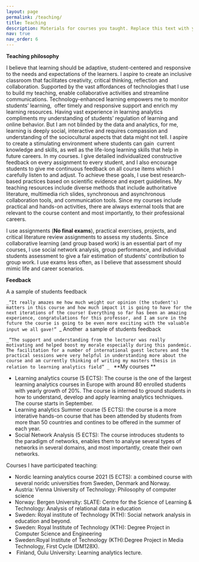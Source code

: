 ```yaml
---
layout: page
permalink: /teaching/
title: Teaching
description: Materials for courses you taught. Replace this text with your description.
nav: true
nav_order: 6
---
```


**Teaching philosophy**

I believe that learning should be adaptive, student-centered and responsive to the needs and expectations of the learners. I aspire to create an inclusive classroom that facilitates creativity, critical thinking, reflection and collaboration. Supported by the vast affordances of technologies that I use to build my teaching, enable collaborative activities and streamline communications. Technology-enhanced learning empowers me to monitor students’ learning,  offer timely and responsive support and enrich my learning resources. Having vast experience in learning analytics compliments my understanding of students’ regulation of learning and online behavior. But I am not blinded by the data and analytics, for me, learning is deeply social, interactive and requires compassion and understanding of the sociocultural aspects that data might not tell. I aspire to create a stimulating environment where students can gain  current knowledge and skills, as well as the life-long learning skills that help in future careers. In my courses. I give detailed individualized constructive feedback on every assignment to every student, and I also encourage students to give me continuous feedback on all course items which I carefully listen to and adjust. To achieve these goals, I use best research-based practices based on scientific evidence and expert guidelines. My teaching resources include diverse methods that include authoritative literature, multimedia rich slides, synchronous and asynchronous collaboration tools, and communication tools. Since my courses include practical and hands-on activities, there are always external tools that are relevant to the course content and most importantly, to their professional careers.

I use assignments (**No final exams**), practical exercises, projects, and critical literature review assignments to assess my students. Since collaborative learning (and group based work) is an essential part of my courses, I use social network analysis, group performance, and individual students assessment to give a fair estimation of students' contribution to group work. I use exams less often, as I believe that assessment should mimic life and career scenarios.

**Feedback** 

A a sample of students feedback

`_“It really amazes me how much weight our opinion (the student's) matters in this course and how much impact it is going to have for the next iterations of the course! Everything so far has been an amazing experience, congratulations for this professor, and I am sure in the future the course is going to be even more exciting with the valuable input we all gave!”
`_
Another  a sample of students feedback

`_“The support and understanding from the lecturer was really motivating and helped boost my morale especially during this pandemic. The facilitation for a number of international guest lectures and the practical sessions were very helpful in understanding more about the course and am currently thinking of writing my masters thesis in relation to learning analytics field” _
`
**My courses
**
- Learning analytics course (5 ECTS): The course is the one of the largest learning analytics courses in Europe with around 80 enrolled students with yearly growth of 20%. The course is interned to ground students in how to understand, develop and apply learning analytics techniques. The course starts in September.
-  Learning analytics Summer course (5 ECTS):  the course is a more interative hands-on course that has been attended by students from more than 50 countries and contines to be offered in the summer of each year.
- Social Network Analysis (5 ECTS): The course introduces students to the paradigm of networks, enables them to analyse several types of networks in several domains, and most importantly, create their own networks.

Courses I have participated teaching:

- Nordic learning analytics course 2021 (5 ECTS): a combined course with several noridc universities from Sweden, Denmark and Norway. 
- Austria: Vienna University of Technology: Philosophy of computer science 
- Norway: Bergen University: SLATE: Centre for the Science of Learning & Technology: Analysis of relational data in education
- Sweden: Royal institute of Technology (KTH): Social network analysis in education and beyond.
- Sweden: Royal Institute of Technology (KTH): Degree Project in Computer Science and Engineering
- Sweden:Royal Institute of Technology (KTH):Degree Project in Media Technology, First Cycle (DM128X).
-  Finland, Oulu University: Learning analytics lecture.


